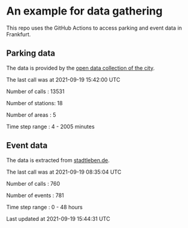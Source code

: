 # An example for data gathering

This repo uses the GitHub Actions to access parking and event data in Frankfurt.

## Parking data
The data is provided by the [open data collection of the city](https://www.offenedaten.frankfurt.de/).

The last call was at 2021-09-19 15:42:00 UTC

Number of calls   : 13531

Number of stations:    18

Number of areas   :     5

Time step range   :     4 -  2005 minutes


## Event data
The data is extracted from [stadtleben.de](https://stadtleben.de/frankfurt/).

The last call was at 2021-09-19 08:35:04 UTC

Number of calls   : 760

Number of events  : 781

Time step range   :   0 -  48 hours


Last updated at 2021-09-19 15:44:31 UTC
